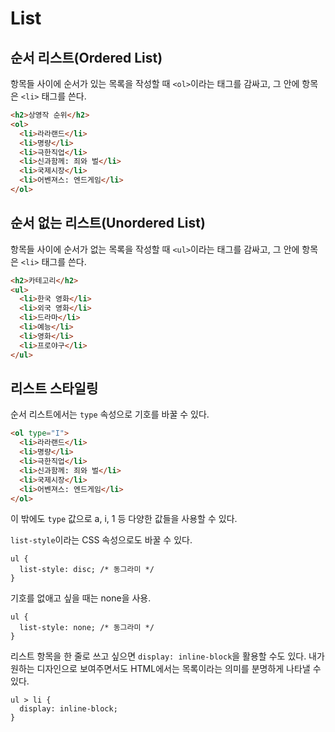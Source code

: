 # List

## 순서 리스트(Ordered List)

항목들 사이에 순서가 있는 목록을 작성할 때 `<ol>`이라는 태그를 감싸고, 그 안에 항목은 `<li>` 태그를 쓴다.

```html
<h2>상영작 순위</h2>
<ol>
  <li>라라랜드</li>
  <li>명량</li>
  <li>극한직업</li>
  <li>신과함께: 죄와 벌</li>
  <li>국제시장</li>
  <li>어벤져스: 엔드게임</li>
</ol>
```

## 순서 없는 리스트(Unordered List)

항목들 사이에 순서가 없는 목록을 작성할 때 `<ul>`이라는 태그를 감싸고, 그 안에 항목은 `<li>` 태그를 쓴다.

```html
<h2>카테고리</h2>
<ul>
  <li>한국 영화</li>
  <li>외국 영화</li>
  <li>드라마</li>
  <li>예능</li>
  <li>영화</li>
  <li>프로야구</li>
</ul>
```

## 리스트 스타일링

순서 리스트에서는 `type` 속성으로 기호를 바꿀 수 있다.

```html
<ol type="I">
  <li>라라랜드</li>
  <li>명량</li>
  <li>극한직업</li>
  <li>신과함께: 죄와 벌</li>
  <li>국제시장</li>
  <li>어벤져스: 엔드게임</li>
</ol>
```

이 밖에도 `type` 값으로 a, i, 1 등 다양한 값들을 사용할 수 있다.

`list-style`이라는 CSS 속성으로도 바꿀 수 있다.

```
ul {
  list-style: disc; /* 동그라미 */
}
```

기호를 없애고 싶을 때는 none을 사용.

```
ul {
  list-style: none; /* 동그라미 */
}
```

리스트 항목을 한 줄로 쓰고 싶으면 `display: inline-block`을 활용할 수도 있다. 내가 원하는 디자인으로 보여주면서도 HTML에서는 목록이라는 의미를 분명하게 나타낼 수 있다.

```
ul > li {
  display: inline-block;
}
```
